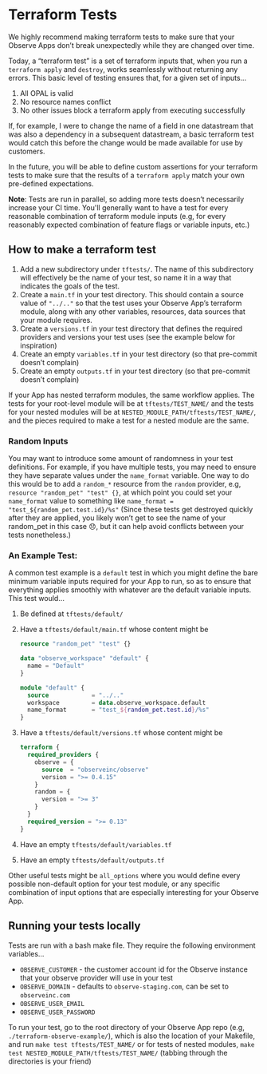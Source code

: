 # Terraform Tests

We highly recommend making terraform tests to make sure that your Observe Apps don’t break unexpectedly while they are changed over time. 

Today, a “terraform test” is a set of terraform inputs that, when you run a `terraform apply` and `destroy`, works seamlessly without returning any errors. This basic level of testing ensures that, for a given set of inputs…

1. All OPAL is valid
2. No resource names conflict
3. No other issues block a terraform apply from executing successfully

If, for example, I were to change the name of a field in one datastream that was also a dependency in a subsequent datastream, a basic terraform test would catch this before the change would be made available for use by customers. 

In the future, you will be able to define custom assertions for your terraform tests to make sure that the results of a `terraform apply` match your own pre-defined expectations. 

**Note**: Tests are run in parallel, so adding more tests doesn’t necessarily increase your CI time. You'll generally want to have a test for every reasonable combination of terraform module inputs (e.g, for every reasonably expected combination of feature flags or variable inputs, etc.)

<!--
## Required Github Secrets

Before your `terraform-observe-*` repo can run terraform tests in its github actions, you must set the following Github secrets as either organization or repository secrets:

1. `TERRAFORM_MODULES_TEST_OBSERVE_CUSTOMER` - the customer account id for the observe instance you wish to use for CI testing
2. `TERRAFORM_MODULES_TEST_OBSERVE_DOMAIN` - the observe domain for the observe instance you use for CI testing (defaults to `staging-observe.com`, can be `observeinc.com`)
3. `TERRAFORM_MODULES_TEST_OBSERVE_USER_EMAIL` - the user email your CI tests should use to authenticate with your observe instance
4. `TERRAFORM_MODULES_TEST_OBSERVE_USER_PASSWORD` - the user password your CI tests should use to authenticate with your observe instance
-->

## How to make a terraform test

1. Add a new subdirectory under `tftests/`. The name of this subdirectory will effectively be the name of your test, so name it in a way that indicates the goals of the test. 
2. Create a `main.tf` in your test directory. This should contain a source value of `"../.."` so that the test uses your Observe App’s terraform module, along with any other variables, resources, data sources that your module requires. 
3. Create a `versions.tf` in your test directory that defines the required providers and versions your test uses (see the example below for inspiration)
4. Create an empty `variables.tf` in your test directory (so that pre-commit doesn’t complain)
5. Create an empty `outputs.tf` in your test directory (so that pre-commit doesn’t complain) 

If your App has nested terraform modules, the same workflow applies. The tests for your root-level module will be at `tftests/TEST_NAME/` and the tests for your nested modules will be at `NESTED_MODULE_PATH/tftests/TEST_NAME/`, and the pieces required to make a test for a nested module are the same. 

### Random Inputs

You may want to introduce some amount of randomness in your test definitions. For example, if you have multiple tests, you may need to ensure they have separate values under the `name_format` variable. One way to do this would be to add a `random_*` resource from the `random` provider, e.g, `resource "random_pet" "test" {}`, at which point you could set your `name_format` value to something like `name_format = "test_${random_pet.test.id}/%s"` (Since these tests get destroyed quickly after they are applied, you likely won’t get to see the name of your random_pet in this case 😞, but it can help avoid conflicts between your tests nonetheless.) 

### An Example Test:

A common test example is a `default` test in which you might define the bare minimum variable inputs required for your App to run, so as to ensure that everything applies smoothly with whatever are the default variable inputs. This test would…

1. Be defined at `tftests/default/`
2. Have a `tftests/default/main.tf` whose content might be
    
    ```terraform
    resource "random_pet" "test" {}
    
    data "observe_workspace" "default" {
      name = "Default"
    }
    
    module "default" {
      source            = "../.."
      workspace         = data.observe_workspace.default
      name_format       = "test_${random_pet.test.id}/%s"
    }
    ```
    
3. Have a `tftests/default/versions.tf` whose content might be
    
    ```terraform
    terraform {
      required_providers {
        observe = {
          source  = "observeinc/observe"
          version = ">= 0.4.15"
        }
        random = {
          version = ">= 3"
        }
      }
      required_version = ">= 0.13"
    }
    ```
    
4. Have an empty `tftests/default/variables.tf`
5. Have an empty `tftests/default/outputs.tf` 

Other useful tests might be `all_options` where you would define every possible non-default option for your test module, or any specific combination of input options that are especially interesting for your Observe App.

## Running your tests locally

Tests are run with a bash make file. They require the following environment variables…

- `OBSERVE_CUSTOMER` - the customer account id for the Observe instance that your observe provider will use in your test
- `OBSERVE_DOMAIN` - defaults to `observe-staging.com`, can be set to `observeinc.com`
- `OBSERVE_USER_EMAIL`
- `OBSERVE_USER_PASSWORD`

To run your test, go to the root directory of your Observe App repo (e.g, `./terraform-observe-example/`), which is also the location of your Makefile, and run `make test tftests/TEST_NAME/` or for tests of nested modules, `make test NESTED_MODULE_PATH/tftests/TEST_NAME/` (tabbing through the directories is your friend)
